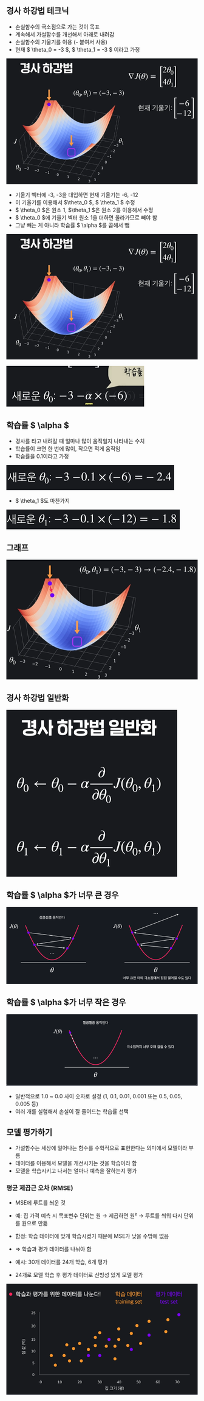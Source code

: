 ## 경사 하강법 테크닉

- 손실함수의 극소점으로 가는 것이 목표  
- 계속해서 가설함수를 개선해서 아래로 내려감  
- 손실함수의 기울기를 이용 (- 붙여서 사용)  
- 현재 $ \theta_0 = -3 $,  $ \theta_1 = -3 $ 이라고 가정    

![](/image.png/경사하강1.png)


- 기울기 벡터에 -3, -3을 대입하면 현재 기울기는 -6, -12    
- 이 기울기를 이용해서 $\theta_0 $, $ \theta_1 $ 수정  
- $ \theta_0 $은 원소 1, $\theta_1 $은 원소 2를 이용해서 수정  
- $ \theta_0 $에 기울기 벡터 원소 1을 더하면 올라가므로 빼야 함  
- 그냥 빼는 게 아니라 학습률 $ \alpha $를 곱해서 뺌    

![](/image.png/경사하강1.png)

![](/image.png/경사하강2.png)

## 학습률 $ \alpha $

- 경사를 타고 내려갈 때 얼마나 많이 움직일지 나타내는 수치  
- 학습률이 크면 한 번에 많이, 작으면 적게 움직임  
- 학습률을 0.1이라고 가정  

![](/image.png/학습률1.png)

  
- $ \theta_1 $도 마찬가지    

![](/image.png/학습률2.png)  


## 그래프

![](/image.png/학습률%20그래프.png)  


## 경사 하강법 일반화

![](/image.png/경사일반화.png)  


## 학습률 $ \alpha $가 너무 큰 경우

![](/image.png/학습률큰.png)  


## 학습률 $ \alpha $가 너무 작은 경우

![](/image.png/학습률작은.png)  


- 일반적으로 1.0 ~ 0.0 사이 숫자로 설정 (1, 0.1, 0.01, 0.001 또는 0.5, 0.05, 0.005 등)  
- 여러 개를 실험해서 손실이 잘 줄어드는 학습률 선택  

## 모델 평가하기

- 가설함수는 세상에 일어나는 함수를 수학적으로 표현한다는 의미에서 모델이라 부름  
- 데이터를 이용해서 모델을 개선시키는 것을 학습이라 함  
- 모델을 학습시키고 나서는 얼마나 예측을 잘하는지 평가  

### 평균 제곱근 오차 (RMSE)

- MSE에 루트를 씌운 것  
- 예: 집 가격 예측 시 목표변수 단위는 원 → 제곱하면 원² → 루트를 씌워 다시 단위를 원으로 만듦  

- 함정: 학습 데이터에 맞게 학습시켰기 때문에 MSE가 낮을 수밖에 없음  
- ⇒ 학습과 평가 데이터를 나눠야 함  

- 예시: 30개 데이터를 24개 학습, 6개 평가  
- 24개로 모델 학습 후 평가 데이터로 신빙성 있게 모델 평가

![](/image.png/데이터나누기.png)  
